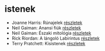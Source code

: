 # istenek

- Joanne Harris: Rúnajelek [részletek](../_details/Joanne%20Harris.md#id_1125)
- Neil Gaiman: Anansi fiúk [részletek](../_details/Neil%20Gaiman.md#id_1432)
- Neil Gaiman: Északi mitológia [részletek](../_details/Neil%20Gaiman.md#id_1435)
- Rick Riordan: A lángoló Labirintus [részletek](../_details/Rick%20Riordan.md#id_1655)
- Terry Pratchett: Kisistenek [részletek](../_details/Terry%20Pratchett.md#id_761)